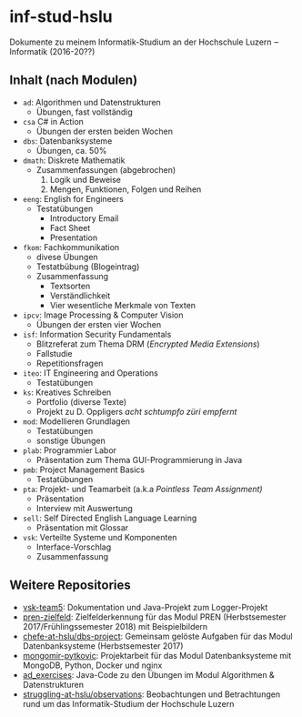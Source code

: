 # inf-stud-hslu

Dokumente zu meinem Informatik-Studium an der Hochschule Luzern ‒ Informatik (2016-20??)

## Inhalt (nach Modulen)

- `ad`: Algorithmen und Datenstrukturen
    - Übungen, fast vollständig
- `csa` C# in Action
    - Übungen der ersten beiden Wochen
- `dbs`: Datenbanksysteme
    - Übungen, ca. 50%
- `dmath`: Diskrete Mathematik
    - Zusammenfassungen (abgebrochen)
        1. Logik und Beweise
        2. Mengen, Funktionen, Folgen und Reihen
- `eeng`: English for Engineers
    - Testatübungen
        - Introductory Email
        - Fact Sheet
        - Presentation
- `fkom`: Fachkommunikation
    - divese Übungen
    - Testatbübung (Blogeintrag)
    - Zusammenfassung
        - Textsorten
        - Verständlichkeit
        - Vier wesentliche Merkmale von Texten
- `ipcv`: Image Processing & Computer Vision
    - Übungen der ersten vier Wochen
- `isf`: Information Security Fundamentals
    - Blitzreferat zum Thema DRM (_Encrypted Media Extensions_)
    - Fallstudie
    - Repetitionsfragen
- `iteo`: IT Engineering and Operations
    - Testatübungen
- `ks`: Kreatives Schreiben
    - Portfolio (diverse Texte)
    - Projekt zu D. Oppligers _acht schtumpfo züri empfernt_
- `mod`: Modellieren Grundlagen
    - Testatübungen
    - sonstige Übungen
- `plab`: Programmier Labor
    - Präsentation zum Thema GUI-Programmierung in Java
- `pmb`: Project Management Basics
    - Testatübungen
- `pta`: Projekt- und Teamarbeit (a.k.a _Pointless Team Assignment)_
    - Präsentation
    - Interview mit Auswertung
- `sell`: Self Directed English Language Learning
    - Präsentation mit Glossar
- `vsk`: Verteilte Systeme und Komponenten
    - Interface-Vorschlag
    - Zusammenfassung

## Weitere Repositories

- [vsk-team5](https://github.com/patrickbucher/vsk-team5): Dokumentation und Java-Projekt zum Logger-Projekt
- [pren-zielfeld](https://github.com/patrickbucher/pren-zielfeld): Zielfelderkennung für das Modul PREN (Herbstsemester 2017/Frühlingssemester 2018) mit Beispielbildern
- [chefe-at-hslu/dbs-project](https://github.com/chefe-at-hslu/dbs-project): Gemeinsam gelöste Aufgaben für das Modul Datenbanksysteme (Herbstsemester 2017)
- [mongomir-pytkovic](https://github.com/patrickbucher/mongomir-pytkovic): Projektarbeit für das Modul Datenbanksysteme mit MongoDB, Python, Docker und nginx
- [ad_exercises](https://github.com/patrickbucher/ad_exercises): Java-Code zu den Übungen im Modul Algorithmen & Datenstrukturen
- [struggling-at-hslu/observations](https://github.com/struggling-at-hslu/observations): Beobachtungen und Betrachtungen rund um das Informatik-Studium der Hochschule Luzern
